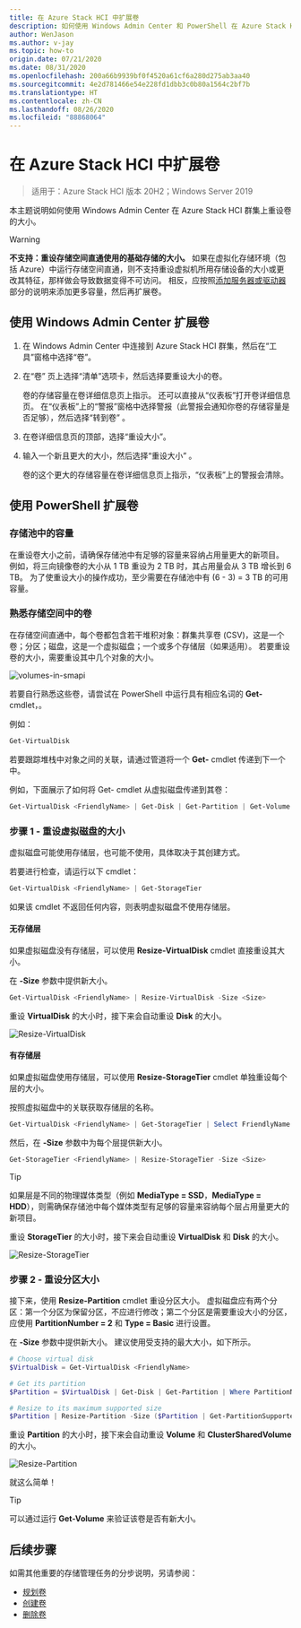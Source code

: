 ```yaml
---
title: 在 Azure Stack HCI 中扩展卷
description: 如何使用 Windows Admin Center 和 PowerShell 在 Azure Stack HCI 中重设卷大小。
author: WenJason
ms.author: v-jay
ms.topic: how-to
origin.date: 07/21/2020
ms.date: 08/31/2020
ms.openlocfilehash: 200a66b9939bf0f4520a61cf6a280d275ab3aa40
ms.sourcegitcommit: 4e2d781466e54e228fd1dbb3c0b80a1564c2bf7b
ms.translationtype: HT
ms.contentlocale: zh-CN
ms.lasthandoff: 08/26/2020
ms.locfileid: "88868064"
---
```

# <a name="extending-volumes-in-azure-stack-hci"></a>在 Azure Stack HCI 中扩展卷

> 适用于：Azure Stack HCI 版本 20H2；Windows Server 2019

本主题说明如何使用 Windows Admin Center 在 Azure Stack HCI 群集上重设卷的大小。

> [!WARNING]
> **不支持：重设存储空间直通使用的基础存储的大小。** 如果在虚拟化存储环境（包括 Azure）中运行存储空间直通，则不支持重设虚拟机所用存储设备的大小或更改其特征，那样做会导致数据变得不可访问。 相反，应按照[添加服务器或驱动器](https://docs.microsoft.com/windows-server/storage/storage-spaces/add-nodes)部分的说明来添加更多容量，然后再扩展卷。

## <a name="extending-volumes-using-windows-admin-center"></a>使用 Windows Admin Center 扩展卷

1. 在 Windows Admin Center 中连接到 Azure Stack HCI 群集，然后在“工具”窗格中选择“卷”。 
2. 在“卷”  页上选择“清单”选项卡，然后选择要重设大小的卷。 

    卷的存储容量在卷详细信息页上指示。 还可以直接从“仪表板”打开卷详细信息页。 在“仪表板”上的“警报”窗格中选择警报（此警报会通知你卷的存储容量是否足够），然后选择“转到卷”  。

4. 在卷详细信息页的顶部，选择“重设大小”。 
5. 输入一个新且更大的大小，然后选择“重设大小”  。

    卷的这个更大的存储容量在卷详细信息页上指示，“仪表板”上的警报会清除。

## <a name="extending-volumes-using-powershell"></a>使用 PowerShell 扩展卷

### <a name="capacity-in-the-storage-pool"></a>存储池中的容量

在重设卷大小之前，请确保存储池中有足够的容量来容纳占用量更大的新项目。 例如，将三向镜像卷的大小从 1 TB 重设为 2 TB 时，其占用量会从 3 TB 增长到 6 TB。 为了使重设大小的操作成功，至少需要在存储池中有 (6 - 3) = 3 TB 的可用容量。

### <a name="familiarity-with-volumes-in-storage-spaces"></a>熟悉存储空间中的卷

在存储空间直通中，每个卷都包含若干堆积对象：群集共享卷 (CSV)，这是一个卷；分区；磁盘，这是一个虚拟磁盘；一个或多个存储层（如果适用）。 若要重设卷的大小，需要重设其中几个对象的大小。

![volumes-in-smapi](media/extend-volumes/volumes-in-smapi.png)

若要自行熟悉这些卷，请尝试在 PowerShell 中运行具有相应名词的 **Get-** cmdlet，。

例如：

```PowerShell
Get-VirtualDisk
```

若要跟踪堆栈中对象之间的关联，请通过管道将一个 **Get-** cmdlet 传递到下一个中。

例如，下面展示了如何将 Get- cmdlet 从虚拟磁盘传递到其卷：

```PowerShell
Get-VirtualDisk <FriendlyName> | Get-Disk | Get-Partition | Get-Volume
```

### <a name="step-1--resize-the-virtual-disk"></a>步骤 1 - 重设虚拟磁盘的大小

虚拟磁盘可能使用存储层，也可能不使用，具体取决于其创建方式。

若要进行检查，请运行以下 cmdlet：

```PowerShell
Get-VirtualDisk <FriendlyName> | Get-StorageTier
```

如果该 cmdlet 不返回任何内容，则表明虚拟磁盘不使用存储层。

#### <a name="no-storage-tiers"></a>无存储层

如果虚拟磁盘没有存储层，可以使用 **Resize-VirtualDisk** cmdlet 直接重设其大小。

在 **-Size** 参数中提供新大小。

```PowerShell
Get-VirtualDisk <FriendlyName> | Resize-VirtualDisk -Size <Size>
```

重设 **VirtualDisk** 的大小时，接下来会自动重设 **Disk** 的大小。

![Resize-VirtualDisk](media/extend-volumes/Resize-VirtualDisk.gif)

#### <a name="with-storage-tiers"></a>有存储层

如果虚拟磁盘使用存储层，可以使用 **Resize-StorageTier** cmdlet 单独重设每个层的大小。

按照虚拟磁盘中的关联获取存储层的名称。

```PowerShell
Get-VirtualDisk <FriendlyName> | Get-StorageTier | Select FriendlyName
```

然后，在 **-Size** 参数中为每个层提供新大小。

```PowerShell
Get-StorageTier <FriendlyName> | Resize-StorageTier -Size <Size>
```

> [!TIP]
> 如果层是不同的物理媒体类型（例如 **MediaType = SSD**，**MediaType = HDD**），则需确保存储池中每个媒体类型有足够的容量来容纳每个层占用量更大的新项目。

重设 **StorageTier** 的大小时，接下来会自动重设 **VirtualDisk** 和 **Disk** 的大小。

![Resize-StorageTier](media/extend-volumes/Resize-StorageTier.gif)

### <a name="step-2--resize-the-partition"></a>步骤 2 - 重设分区大小

接下来，使用 **Resize-Partition** cmdlet 重设分区大小。 虚拟磁盘应有两个分区：第一个分区为保留分区，不应进行修改；第二个分区是需要重设大小的分区，应使用 **PartitionNumber = 2** 和 **Type = Basic** 进行设置。

在 **-Size** 参数中提供新大小。 建议使用受支持的最大大小，如下所示。

```PowerShell
# Choose virtual disk
$VirtualDisk = Get-VirtualDisk <FriendlyName>

# Get its partition
$Partition = $VirtualDisk | Get-Disk | Get-Partition | Where PartitionNumber -Eq 2

# Resize to its maximum supported size
$Partition | Resize-Partition -Size ($Partition | Get-PartitionSupportedSize).SizeMax
```

重设 **Partition** 的大小时，接下来会自动重设 **Volume** 和 **ClusterSharedVolume** 的大小。

![Resize-Partition](media/extend-volumes/Resize-Partition.gif)

就这么简单！

> [!TIP]
> 可以通过运行 **Get-Volume** 来验证该卷是否有新大小。

## <a name="next-steps"></a>后续步骤

如需其他重要的存储管理任务的分步说明，另请参阅：

- [规划卷](../concepts/plan-volumes.md)
- [创建卷](create-volumes.md)
- [删除卷](delete-volumes.md)